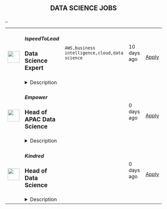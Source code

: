 <div align="center"><h2>DATA SCIENCE JOBS</h2></div><table><tr>
                <td width="100" height="100" rowspan="2">
                    <img src="https://remotive.com/job/2011185/logo" width="38px" height="auto">
                </td>
                <td width="300">
                    <h5>IspeedToLead</h5>
                    <h3>Data Science Expert</h3>
                </td>
                <td width="300">
                    <code>AWS,business intelligence,cloud,data science</code>
                </td>
                <td width="200">
                <text>10 days ago</text>
                </td>
                <td width="100" rowspan="2">
                <a href="https://remotive.com/remote-jobs/software-dev/data-science-expert-2011185" align="right" target="_blank">Apply</a>
                </td>
            </tr>
            <tr>
                <td colspan="3">
                <details><summary>Description</summary>
                <p>Now we’re looking for a <strong>Data Science Expert</strong> who’s not just great with numbers, but hungry to build real things - models, insights, and features - that go live and make a measurable difference.</p>
<p> </p>
<p><strong> What You’ll Be Doing:</strong></p>
<p> </p>
<ul style="">
<li style="">
<p>Own the design and development of <strong>machine learning models</strong>, <strong>forecasting systems</strong>, and <strong>lead scoring algorithms</strong></p>
</li>
<li style="">
<p>Turn messy, high-volume data into <strong>clear business signals and predictive insights</strong></p>
</li>
<li style="">
<p>Work cross-functionally with product, engineering, and growth to embed models into the product and decision-making</p>
</li>
<li style="">
<p>Research and prototype data-driven features like NLP, recommender systems, churn prediction, etc.</p>
</li>
<li style="">
<p>Shape the future of our <strong>data science strategy</strong> and help define scalable best practices<br> </p>
</li>
</ul>
<p><strong> What Makes You a Strong Fit:</strong></p>
<p> </p>
<ul style="">
<li style="">
<p>5+ years of experience in <strong>data science / ML / analytics</strong> roles</p>
</li>
<li style="">
<p>Expert in <strong>Python</strong>, <strong>Pandas</strong>, <strong>scikit-learn</strong>, and SQL</p>
</li>
<li style="">
<p>Experience building and deploying ML models into production environments</p>
</li>
<li style="">
<p>Strong product mindset - you're not just building models, you're solving real business problems</p>
</li>
<li style="">
<p>Excellent communicator - able to collaborate across technical and non-technical teams</p>
</li>
<li style="">
<p><strong>English level: С1</strong> (you can comfortably read documentation, join team calls, and communicate in writing)</p>
</li>
</ul>
<p> </p>
<p><strong>Bonus if you have:</strong><br> </p>
<ul style="">
<li style="">
<p>Experience working in a <strong>startup</strong> or <strong>product-led tech company</strong></p>
</li>
<li style="">
<p>Background in <strong>real estate</strong>, <strong>SaaS</strong>, or <strong>growth-focused</strong> environments</p>
</li>
<li style="">
<p>Exposure to cloud platforms (GCP, AWS), ML Ops tools, or business intelligence systems</p>
<p> </p>
<p><strong> Why You’ll Love It Here:</strong></p>
<p> </p>
</li>
<li style="">
<p>You’ll work at the <strong>core of a product-led, AI-powered startup</strong> where data drives every decision</p>
</li>
<li style="">
<p>Your work will ship - fast - and impact thousands of users</p>
</li>
<li style="">
<p>High autonomy, low bureaucracy: we trust you to own your domain</p>
</li>
<li style="">
<p>Remote-first culture with flexible hours and async-friendly communication</p>
</li>
<li style="">
<p>Salary (fixed base) ABOVE the market average.</p>
</li>
<li style="">
<p>A smart, passionate team that moves fast, supports each other, and builds cool stuff</p>
</li>
<li style="">
<p> 15 paid vacation days + 5 paid sick days annually.</p>
</li>
<li style="">
<p> Paid access to courses, books, and growth resources.</p>
</li>
<li style="">
<p> Real decision-making power and ownership of your results.</p>
</li>
</ul>
<img src="https://remotive.com/job/track/2011185/blank.gif?source=public_api" alt=""/>
                </details>
                </td>
            </tr>,<tr>
                <td width="100" height="100" rowspan="2">
                    <img src="https://lever-client-logos.s3.us-west-2.amazonaws.com/2e1a369c-b58f-41ac-8d86-4b0a77695e68-1687915522032.png" width="38px" height="auto">
                </td>
                <td width="300">
                    <h5>Empower</h5>
                    <h3>Head of APAC Data Science</h3>
                </td>
                <td width="300">
                    <code></code>
                </td>
                <td width="200">
                <text>0 days ago</text>
                </td>
                <td width="100" rowspan="2">
                <a href="https://jobs.ashbyhq.com/empower%20finance/3935ee0f-4c31-4554-9117-e4b64511dc5e" align="right" target="_blank">Apply</a>
                </td>
            </tr>
            <tr>
                <td colspan="3">
                <details><summary>Description</summary>
                <p style="min-height:1.5em"><strong>EMPOWER OVERVIEW</strong></p><p style="min-height:1.5em"><a target="_blank" rel="noopener noreferrer nofollow" href="http://empower.me/">Empower</a> is shaking up an outdated financial system by providing real opportunity for our customers: the opportunity to get the cash they need, to access fair credit, and to change their financial story. Today, we’re helping millions of people find financial security through machine learning models that evaluate creditworthiness using a more inclusive lens and mobile-first products: Cash Advance, Thrive line of credit, and Petal credit cards. Tomorrow? Creating even more financial paths for our customers (and their wallets) to succeed.</p><p style="min-height:1.5em">This year, Empower ranked #65 on Inc. 5000’s Fastest-Growing Private Companies list — our third year in a row cracking the top 100 — and was named by Forbes as one of the 25 Next Billion-Dollar Startups for 2024. Empower was also featured by Forbes on America’s Best Startup Employers list in 2023, and our Thrive line of credit product was named by Fast Company as one of 2022’s Next Big Things in Tech.</p><p style="min-height:1.5em">Empower is backed by Sequoia Capital, Blisce, and Icon Ventures. Ready to grow your impact and accelerate your career? Take a look at our open roles — we can’t wait to meet you.</p><p style="min-height:1.5em"></p><h1>The Opportunity: Head of APAC Data Science</h1><p style="min-height:1.5em">Empower is looking for an experienced data scientist to join our fintech startup and lead the Data Science team for our emerging business in  APAC. This role presents an exciting opportunity to be an early team member as we build a winning strategy. As part of the Credit and Data Science team, you will develop and iterate on risk models and credit policies that drive underwriting as a competitive advantage for Empower and launch innovative products that solve customer problems. This role will report to Empower’s Head of International Credit.</p><p style="min-height:1.5em">The ideal candidate is driven by a passion for leveraging data and analytics to fuel business growth and improve customer financial well-being. This individual will lead teams and workstreams that seek to understand consumer needs and behaviors and develop solutions to allow Empower to resiliently offer the right products. This role involves the additional challenge of solving problems for a new geographies for Empower where frameworks will need to be adapted based on the available data and customer needs. The right candidate thrives on tackling complex challenges and is proficient in utilizing a wide range of technical tools to achieve impactful outcomes.</p><p style="min-height:1.5em"></p><h2>How You'll Make an Impact</h2><ul style="min-height:1.5em"><li><p style="min-height:1.5em">Build new underwriting models from scratch for Empower’s international businesses owning each part of the model deployment process</p></li><li><p style="min-height:1.5em">Collaborate closely with Credit and Finance stakeholders to ensure the work drives meaningful business outcomes</p></li><li><p style="min-height:1.5em">Build out frameworks, infrastructure, and controls to build, retrain, and deploy models with speed and high quality</p></li><li><p style="min-height:1.5em">Work with Empower’s leadership team to build out strategy and growth plans while managing financial outcomes</p></li><li><p style="min-height:1.5em">Partner with leaders in product, engineering, marketing, and finance to ensure that our data science solutions fit within the larger picture</p></li><li><p style="min-height:1.5em">Lead current team and build out a larger team to staff new projects as the businesses grow</p></li></ul><h2>Why You're a Great Fit</h2><p style="min-height:1.5em">You're passionate about using data science to solve meaningful problems. You thrive in collaborative environments and enjoy turning data into solutions that make a difference in people's lives. You’re excited by the challenge of working in new markets, where frameworks must be adapted to fit local data and customer needs.</p><p style="min-height:1.5em"><strong>Your experience likely includes:</strong></p><ul style="min-height:1.5em"><li><p style="min-height:1.5em">Bachelor’s degree in Engineering, Business, Finance, Computer Science, or Mathematics</p></li><li><p style="min-height:1.5em">8+ years of industry experience in machine learning, statistical analysis, and/or predictive modeling with deep understanding of statistics and machine learning techniques, including regression, classification, clustering and optimization</p></li><li><p style="min-height:1.5em">Strong skills Python and SQL; demonstrable experience with ML packages: scikit-learn, LightGBM, XGBoost, SparkML, etc.</p></li><li><p style="min-height:1.5em">4+ years working in financial services</p></li><li><p style="min-height:1.5em">2+ years leading a team of data scientists</p></li><li><p style="min-height:1.5em">Preferred: Experience solving credit problems in Latin American or APAC markets</p></li><li><p style="min-height:1.5em">Eagerness to learn new tools and analytical methods, staying up to date with innovative trends and methodologies in the industry</p></li><li><p style="min-height:1.5em">Exceptionally strong problem solving and communication with the ability to both get in the weeds and communicate to an executive audience</p></li></ul><h2>Our Interview Process</h2><ol style="min-height:1.5em"><li><p style="min-height:1.5em"><strong>Initial Recruiter Call:</strong> A conversation to learn about your experience and what you're looking for in your next role.</p></li><li><p style="min-height:1.5em"><strong>Hiring Manager Interview:</strong> A deeper discussion about your background and approach to solving challenges.</p></li><li><p style="min-height:1.5em"><strong>Skills Panel:</strong> Meet with Empower team members to discuss your expertise and problem-solving approach through real-world scenarios.</p></li><li><p style="min-height:1.5em"><strong>Leadership Conversation:</strong> A final conversation with our CEO or CTO to discuss our mission and how you could contribute to it (and how we can help you achieve your career goals along the way).</p></li></ol><p style="min-height:1.5em"><strong>Don't meet every qualification? If you're excited about this challenge and driven to innovate, we still want to hear from you!</strong></p><p style="min-height:1.5em"></p><h2>What You'll Get at Empower</h2><ul style="min-height:1.5em"><li><p style="min-height:1.5em"><strong>Meaningful Ownership:</strong> Competitive salary and generous equity in a profitable, fast growing company.</p></li><li><p style="min-height:1.5em"><strong>Complete Support:</strong> 100% coverage for medical, dental, vision, and life insurance, plus a generous WFH reimbursement.</p></li><li><p style="min-height:1.5em"><strong>High-Impact Teams:</strong> The chance to thrive in a small, focused team where your contributions directly shape outcomes for our business and customers.</p></li><li><p style="min-height:1.5em"><strong>Remote First:</strong> A virtual first environment built on trust and outcomes.</p></li><li><p style="min-height:1.5em"><strong>Team Connection:</strong> Twice-yearly company onsites where we come together to connect, learn, and build for the future (our last few have been in San Diego, Vail, and Flagstaff)!</p></li><li><p style="min-height:1.5em"><strong>Growth Path:</strong> Ongoing opportunities for development in a dynamic, supportive, and creative environment.</p></li></ul><p style="min-height:1.5em"></p><h2>The Empower Way</h2><p style="min-height:1.5em">The Empower Way is one where bold ambition meets an owner mindset, where open dialogue and spirited debate are encouraged, and where everyone works together to put our customers first. We believe diverse voices lead to the best ideas, and we foster an environment where every individual is valued, heard, and supported as part of one unified team working to change lives and build a more inclusive future.</p><p style="min-height:1.5em"><strong>If that sounds like you, join us and be part of a team that's helping millions of people reshape their financial futures.</strong></p>
                </details>
                </td>
            </tr>,<tr>
                <td width="100" height="100" rowspan="2">
                    <img src="https://pbs.twimg.com/profile_images/1515067066750885890/jAQEhnud_400x400.jpg" width="38px" height="auto">
                </td>
                <td width="300">
                    <h5>Kindred</h5>
                    <h3>Head of Data Science</h3>
                </td>
                <td width="300">
                    <code></code>
                </td>
                <td width="200">
                <text>0 days ago</text>
                </td>
                <td width="100" rowspan="2">
                <a href="https://jobs.ashbyhq.com/kindred/f947b299-ae7c-44fb-9b92-71a561f9ddce" align="right" target="_blank">Apply</a>
                </td>
            </tr>
            <tr>
                <td colspan="3">
                <details><summary>Description</summary>
                <p style="min-height:1.5em">Kindred is a members-only home swapping network that unlocks the ability to live a travel-rich lifestyle through the power of community. By exchanging primary residences with trusted peers, renters and owners alike can match with Kindred spirits and explore new destinations without breaking the bank.</p><p style="min-height:1.5em">We are on a mission to build a sharing economy that lives up to the name, and we’ve raised significant capital from some of the best investors in Silicon Valley, including Index Ventures, Andreessen Horowitz, New Enterprise Associates, Bessemer Venture Partners, Caffeinated Capital, Elad Gil, and the founders of Opendoor, Figma, ClassPass, Clubhouse, Divvy, Gem, and Homebound.</p><p style="min-height:1.5em">The co-founders are proven leaders from the early team at proptech company Opendoor ($15B+ exit) and have each separately built and scaled products that today do $1B+ annual revenue combined.</p><p style="min-height:1.5em">We’re looking for the world’s top builders, executors, and believers to join us on this ride.</p><p style="min-height:1.5em">You can learn more about us in <a target="_blank" rel="noopener noreferrer nofollow" href="https://www.forbes.com/sites/bridgetarsenault/2022/06/10/a-new-home-swapping-platform-allows-you-to-travel-the-world-like-cameron-diaz-and-kate-winslet/?sh=203a5d0722cb">Forbes</a> and <a target="_blank" rel="noopener noreferrer nofollow" href="https://techcrunch.com/2023/04/19/opendoor-alums-raise-15m-for-kindred-a-home-swapping-network/">TechCrunch</a>.</p><p style="min-height:1.5em"><strong>The Role:</strong></p><p style="min-height:1.5em">This role offers an exceptional opportunity to shape the future of Kindred by directly influencing our core business strategy—from growth to operations. You will collaborate closely with a top-tier team of executives and engineers to tackle some of Kindred’s most complex challenges, including optimizing the credit economy, balancing inventory, and refining dynamic pricing. We’re looking for someone who thrives both as a hands-on individual contributor and leader, capable of diving deep into complex problems while building a world-class data science team. This role requires a rare combination of technical acumen, strategic foresight, and leadership excellence, with the potential to create a lasting, transformative impact on Kindred’s success.<br /></p><p style="min-height:1.5em">Some of the challenges you will tackle include:</p><ul style="min-height:1.5em"><li><p style="min-height:1.5em"><strong>Dispatch Priority:</strong> In a system without cash exchanges, Kindred requires an innovative “match” system to determine member booking priority based on factors such as home demand, similarity, and user reputation. Think of it similar to dispatch models for ride-sharing apps — ensuring the best possible matches while optimizing the member experience.</p></li><li><p style="min-height:1.5em"><strong>Inventory Balance:</strong> Kindred’s unique model, where every guest is also a host, means supply and demand are intrinsically linked — we cannot add a unit of supply without also adding a unit of demand. You will work closely with the marketing team to monitor and balance inventory, deploying various product and credit strategies to optimize the flywheel.</p></li><li><p style="min-height:1.5em"><strong>Dynamic Pricing:</strong> You’ll leverage market data to define and implement pricing strategies, ensuring Kindred delivers undeniable value to our members while meeting profitability targets.</p></li><li><p style="min-height:1.5em"><strong>Intelligent Automation:</strong> You will lead the development and deployment of AI-driven solutions, such as an AI assisted concierge, to streamline customer support operations and enhance margins—while maintaining an exceptional, best-in-class member experience.<br /></p></li></ul><p style="min-height:1.5em"><strong>You may be a right fit for this role if you:</strong></p><ul style="min-height:1.5em"><li><p style="min-height:1.5em"><strong>Have at least 10+ years of experience</strong> in data science, or a related field, with a strong background in leading complex, cross-functional projects and driving data-driven decision-making.</p></li><li><p style="min-height:1.5em"><strong>MS / PhD in a quantitative discipline</strong> (e.g., Economics, Statistics, Machine learning)</p></li><li><p style="min-height:1.5em"><strong>Demonstrate strategic foresight</strong> and are able to think beyond the immediate challenge. You can balance both short-term tactical priorities with long-term goals and strategically navigate competing demands.</p></li><li><p style="min-height:1.5em"><strong>Have experience building and leading high-performing teams</strong>. You are capable of mentoring and growing a world-class data science team while working collaboratively with executives and other teams to drive company-wide impact.</p></li><li><p style="min-height:1.5em"><strong>Are results-oriented</strong> and have a proven track record of delivering innovative, data-driven solutions that impact business performance, such as dynamic pricing models, inventory optimization, or customer segmentation.</p></li><li><p style="min-height:1.5em"><strong>Have excellent communication skills</strong> and can clearly articulate complex data science concepts to non-technical stakeholders. You can effectively present insights, recommendations, and technical roadmaps to executives and other teams.</p></li><li><p style="min-height:1.5em"><strong>Are customer-centric</strong>, with a deep understanding of how data science can enhance the user experience. You have a keen focus on delivering value to members while improving operational efficiency.</p></li><li><p style="min-height:1.5em"><strong>Thrive in an entrepreneurial environment</strong> and are excited about the opportunity to build and scale solutions in fast-paced environment.</p></li></ul><h1><strong>Our Benefits:</strong></h1><p style="min-height:1.5em">At Kindred, we know that good things happen when we look out for one another. We offer our employees the following benefits:</p><ul style="min-height:1.5em"><li><p style="min-height:1.5em">Our opening spans more than one career level. The base salary offered depends on many factors, such as work experience, transferable skills, business needs and impact, and market demands.</p></li><li><p style="min-height:1.5em">A vibrant, inclusive, and highly skilled team that ferociously protects team chemistry</p></li><li><p style="min-height:1.5em">A culture of championship (vs. just mentorship), feedback, and continual development</p></li><li><p style="min-height:1.5em">Competitive cash compensation and equity</p></li><li><p style="min-height:1.5em">Comprehensive health benefits</p></li><li><p style="min-height:1.5em">Flexible vacation policy</p></li><li><p style="min-height:1.5em">Unlimited credits to stay at Kindred homes during your time as an employee</p></li><li><p style="min-height:1.5em">$4,000 annual travel stipend to use toward travel costs to stay at a Kindred home</p></li><li><p style="min-height:1.5em">Remote-flexible work environment. We encourage team members to travel and adventure, including working from Kindred HQ in San Francisco!</p></li><li><p style="min-height:1.5em">Regular offsites to co-locate with the team</p></li></ul><p style="min-height:1.5em"><em>We are committed to providing equal employment opportunities for all applicants and employees. Kindred does not discriminate on the basis of any protected characteristic, including race, color, ancestry, national origin, religion, creed, age, disability, sex, gender, sexual orientation, gender identity, gender expression, medical condition, genetic information, family care or medical leave status, marital status, domestic partner status, military and veteran status, or any other characteristic protected by US federal, state or local laws, or the laws of the country or jurisdiction where you work. Pursuant to the San Francisco Fair Chance Ordinance, we will consider for employment qualified applicants with arrest and conviction records.</em></p>
                </details>
                </td>
            </tr></table>